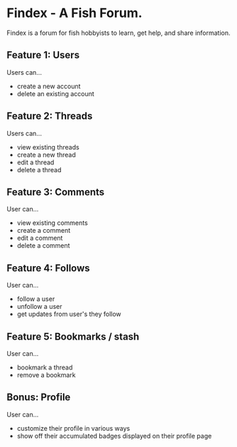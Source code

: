 # Findex - A Fish Forum.
Findex is a forum for fish hobbyists to learn, get help, and share information.

## Feature 1: Users
Users can...
* create a new account
* delete an existing account

## Feature 2: Threads
Users can...
* view existing threads
* create a new thread
* edit a thread
* delete a thread

## Feature 3: Comments
User can...
* view existing comments
* create a comment
* edit a comment
* delete a comment

## Feature 4: Follows
User can...
* follow a user
* unfollow a user
* get updates from user's they follow

## Feature 5: Bookmarks / stash
User can...
* bookmark a thread
* remove a bookmark

## Bonus: Profile
User can...
* customize their profile in various ways
* show off their accumulated badges displayed on their profile page
